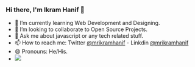 ### Hi there, I'm Ikram Hanif 👋

- 🌱 I’m currently learning Web Development and Designing.
- 👯 I’m looking to collaborate to Open Source Projects.
- 💬 Ask me about javascript or any tech related stuff.
- 📫 How to reach me: Twitter [@mrikramhanif](https://twitter.com/mrikramhanif) - Linkdin [@mrikramhanif](https://www.linkedin.com/in/mrikramhanif/)
- 😄 Pronouns: He/His.
- <img src = "https://github-readme-stats.vercel.app/api?username=mrikramhanif&&show_icons=true&title_color=000000&icon_color=bb2acf&text_color=000000&bg_color=ECFF33">
